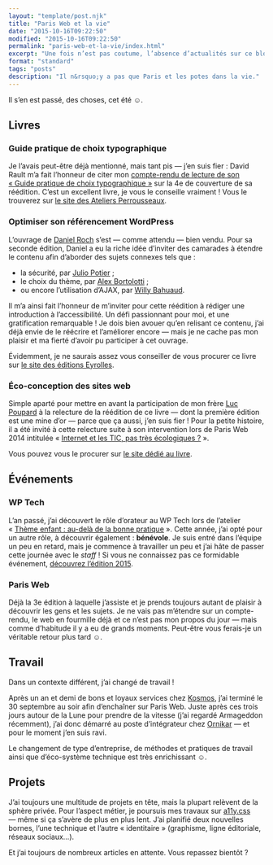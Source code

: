 ```yaml
---
layout: "template/post.njk"
title: "Paris Web et la vie"
date: "2015-10-16T09:22:50"
modified: "2015-10-16T09:22:50"
permalink: "paris-web-et-la-vie/index.html"
excerpt: "Une fois n’est pas coutume, l’absence d’actualités sur ce blog s’explique par leur abondance IRL. Petit tour d’horizon des plus récentes…"
format: "standard"
tags: "posts"
description: "Il n&rsquo;y a pas que Paris et les potes dans la vie."
---
```

Il sʼen est passé, des choses, cet été ☺.

## Livres

### Guide pratique de choix typographique

Je lʼavais peut-être déjà mentionné, mais tant pis —&nbsp;jʼen suis fier&nbsp;: David Rault mʼa fait lʼhonneur de citer mon [compte-rendu de lecture de son «&nbsp;Guide pratique de choix typographique&nbsp;»](https://www.ffoodd.fr/guide-pratique-de-choix-typographique/) sur la 4e de couverture de sa réédition. Cʼest un excellent livre, je vous le conseille vraiment&nbsp;! Vous le trouverez sur [le site des Ateliers Perrousseaux](https://www.adverbum.fr/guide-pratique-de-choix-typographique-rault-david-atelier-perrousseaux_ouvrage-perrousseaux_4yrc07ab75lc.html).

### Optimiser son référencement WordPress

Lʼouvrage de [Daniel Roch](https://www.seomix.fr/) sʼest —&nbsp;comme attendu&nbsp;— bien vendu. Pour sa seconde édition, Daniel a eu la riche idée dʼinviter des camarades à étendre le contenu afin dʼaborder des sujets connexes tels que&nbsp;:

* la sécurité, par [Julio Potier](https://boiteaweb.fr/)&nbsp;;
* le choix du thème, par [Alex Bortolotti](https://alexbortolotti.com/)&nbsp;;
* ou encore lʼutilisation dʼAJAX, par [Willy Bahuaud](https://wabeo.fr/).

Il mʼa ainsi fait lʼhonneur de mʼinviter pour cette réédition à rédiger une introduction à lʼaccessibilité. Un défi passionnant pour moi, et une gratification remarquable&nbsp;! Je dois bien avouer quʼen relisant ce contenu, jʼai déjà envie de le réécrire et lʼaméliorer encore —&nbsp;mais je ne cache pas mon plaisir et ma fierté dʼavoir pu participer à cet ouvrage.

Évidemment, je ne saurais assez vous conseiller de vous procurer ce livre sur [le site des éditions Eyrolles](https://www.eyrolles.com/Informatique/Livre/optimiser-son-referencement-wordpress-9782212141825).

### Éco-conception des sites web

Simple aparté pour mettre en avant la participation de mon frère [Luc Poupard](https://www.kloh.ch) à la relecture de la réédition de ce livre —&nbsp;dont la première édition est une mine dʼor&nbsp;— parce que ça aussi, jʼen suis fier&nbsp;! Pour la petite histoire, il a été invité à cette relecture suite à son intervention lors de Paris Web 2014 intitulée «&nbsp;[Internet et les TIC, pas très écologiques&nbsp;?](https://www.paris-web.fr/2014/conferences/internet-et-les-tic-pas-tres-ecologique.php)&nbsp;».

Vous pouvez vous le procurer sur [le site dédié au livre](https://ecoconceptionweb.com/).

## Événements

### WP Tech

Lʼan passé, jʼai découvert le rôle dʼorateur au WP Tech lors de lʼatelier «&nbsp;[Thème enfant&nbsp;: au-delà de la bonne pratique](https://www.ffoodd.fr/wp-tech-2014/)&nbsp;». Cette année, jʼai opté pour un autre rôle, à découvrir également&nbsp;: **bénévole**. Je suis entré dans lʼéquipe un peu en retard, mais je commence à travailler un peu et jʼai hâte de passer cette journée avec le _staff_&nbsp;! Si vous ne connaissez pas ce formidable événement, [découvrez lʼédition 2015](https://2015.wptech.fr).

### Paris Web

Déjà la 3e édition à laquelle jʼassiste et je prends toujours autant de plaisir à découvrir les gens et les sujets. Je ne vais pas mʼétendre sur un compte-rendu, le web en fourmille déjà et ce nʼest pas mon propos du jour —&nbsp;mais comme dʼhabitude il y a eu de grands moments. Peut-être vous ferais-je un véritable retour plus tard ☺.

## Travail

Dans un contexte différent, jʼai changé de travail&nbsp;!

Après un an et demi de bons et loyaux services chez [Kosmos](https://www.kosmos.fr), jʼai terminé le 30 septembre au soir afin dʼenchaîner sur Paris Web. Juste après ces trois jours autour de la Lune pour prendre de la vitesse (jʼai regardé Armageddon récemment), jʼai donc démarré au poste dʼintégrateur chez [Ornikar](https://www.ornikar.com) —&nbsp;et pour le moment jʼen suis ravi.

Le changement de type dʼentreprise, de méthodes et pratiques de travail ainsi que dʼéco-système technique est très enrichissant ☺.

## Projets

Jʼai toujours une multitude de projets en tête, mais la plupart relèvent de la sphère privée. Pour lʼaspect métier, je poursuis mes travaux sur [a11y.css](https://github.com/ffoodd/a11y.css) —&nbsp;même si ça sʼavère de plus en plus lent. Jʼai planifié deux nouvelles bornes, lʼune technique et lʼautre «&nbsp;identitaire&nbsp;» (graphisme, ligne éditoriale, réseaux sociaux…).

Et jʼai toujours de nombreux articles en attente. Vous repassez bientôt&nbsp;?
